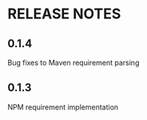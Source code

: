 # RELEASE NOTES
## 0.1.4
Bug fixes to Maven requirement parsing

## 0.1.3
NPM requirement implementation
